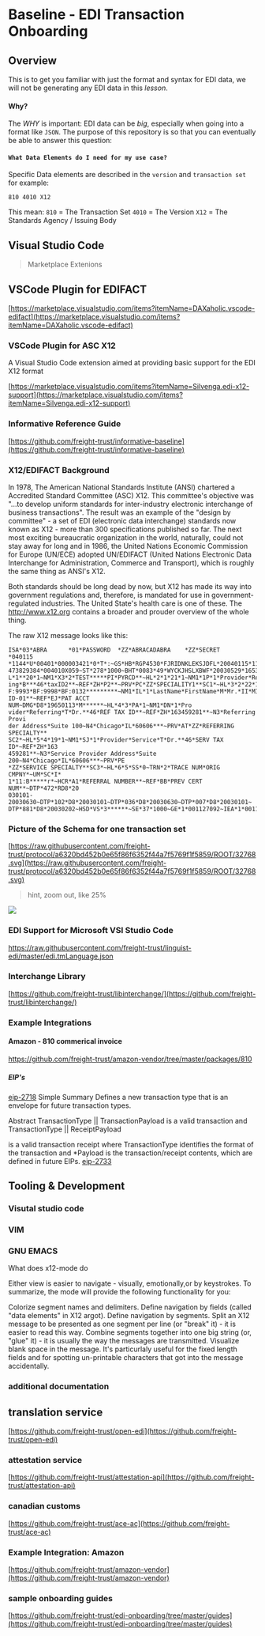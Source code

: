 # Baseline - EDI Transaction Onboarding

## Overview

This is to get you familiar with just the format and syntax for EDI data, we will not be generating any EDI data in this *lesson*.

#### Why?

The *WHY* is important: EDI data can be *big*, especially when going into a format like `JSON`. The purpose of this
repository is so that you can eventually be able to answer this question:

#### `What Data Elements do I need for my use case?`

Specific Data elements are described in the `version` and `transaction set` for example: 

`810 4010 X12`

This mean:
`810` = The Transaction Set
`4010` = The Version
`X12` = The Standards Agency / Issuing Body

## Visual Studio Code

> Marketplace Extenions

## VSCode Plugin for EDIFACT

[https://marketplace.visualstudio.com/items?itemName=DAXaholic.vscode-edifact](https://marketplace.visualstudio.com/items?itemName=DAXaholic.vscode-edifact)

### VSCode Plugin for ASC X12

A Visual Studio Code extension aimed at providing basic support for the EDI X12 format

[https://marketplace.visualstudio.com/items?itemName=Silvenga.edi-x12-support](https://marketplace.visualstudio.com/items?itemName=Silvenga.edi-x12-support)

### Informative Reference Guide

  [https://github.com/freight-trust/informative-baseline](https://github.com/freight-trust/informative-baseline)

### X12/EDIFACT Background

In 1978, The American National Standards Institute (ANSI) chartered a Accredited Standard Committee (ASC) X12. This committee's objective was "...to develop uniform standards for inter-industry electronic interchange of business
transactions". The result was an example of the "design by committee" - a set of EDI (electronic data interchange) standards
now known as X12 - more than 300 specifications published so far. The next most exciting bureaucratic organization in the 
world, naturally, could not stay away for long and in 1986, the United Nations Economic Commission for Europe (UN/ECE) adopted 
UN/EDIFACT (United Nations Electronic Data Interchange for Administration, Commerce and Transport), which is roughly the same 
thing as ANSI's X12.

Both standards should be long dead by now, but X12 has made its way into government regulations and, therefore, is mandated for use in government-regulated industries. The United State's health care is one of these. The http://www.x12.org contains a broader and prouder overview of the whole thing.


The raw X12 message looks like this:
```
ISA*03*ABRA      *01*PASSWORD  *ZZ*ABRACADABRA    *ZZ*SECRET         *040115
*1144*U*00401*000003421*0*T*:~GS*HB*RGP4530*FJRIDNKLEKSJDFL*20040115*114427*
473829384*004010X059~ST*278*1000~BHT*0083*49*WYCKJHSLXBWF*20030529*1653*18~H
L*1**20*1~NM1*X3*2*TEST*****PI*PYRCD**~HL*2*1*21*1~NM1*1P*1*Provider*Request
ing*B***46*taxID2**~REF*ZH*P2**~PRV*PC*ZZ*SPECIALITY1**SC1*~HL*3*2*22*1~HI*B
F:9993*BF:9998*BF:0132*********~NM1*IL*1*LastName*FirstName*M*Mr.*II*MI*MEM 
ID-01**~REF*EJ*PAT ACCT NUM~DMG*D8*19650113*M******~HL*4*3*PA*1~NM1*DN*1*Pro
vider*Referring*T*Dr.**46*REF TAX ID**~REF*ZH*163459281**~N3*Referring Provi
der Address*Suite 100~N4*Chicago*IL*60606***~PRV*AT*ZZ*REFERRING SPECIALTY**
SC2*~HL*5*4*19*1~NM1*SJ*1*Provider*Service*T*Dr.**46*SERV TAX ID*~REF*ZH*163
459281**~N3*Service Provider Address*Suite 200~N4*Chicago*IL*60606***~PRV*PE
*ZZ*SERVICE SPECIALTY**SC3*~HL*6*5*SS*0~TRN*2*TRACE NUM*ORIG CMPNY*~UM*SC*I*
1*11:B*****r*~HCR*A1*REFERRAL NUMBER**~REF*BB*PREV CERT NUM**~DTP*472*RD8*20
030101-20030630~DTP*102*D8*20030101~DTP*036*D8*20030630~DTP*007*D8*20030101~
DTP*881*D8*20030202~HSD*VS*3******~SE*37*1000~GE*1*001127092~IEA*1*001123616
```


### Picture of the Schema for one transaction set

[https://raw.githubusercontent.com/freight-trust/protocol/a6320bd452b0e65f86f6352f44a7f5769f1f5859/ROOT/32768.svg](https://raw.githubusercontent.com/freight-trust/protocol/a6320bd452b0e65f86f6352f44a7f5769f1f5859/ROOT/32768.svg)

> hint, zoom out, like 25%


![](https://cdn.mathpix.com/snip/images/W6niCDX2Y6DU_gxNrCU7km-uPOTDgNJbYGSmy2AsTy0.original.fullsize.png)


### EDI Support for Microsoft VSl Studio Code

https://raw.githubusercontent.com/freight-trust/linguist-edi/master/edi.tmLanguage.json

### Interchange Library 

[https://github.com/freight-trust/libinterchange/](https://github.com/freight-trust/libinterchange/)

### Example Integrations 

#### Amazon - 810 commerical invoice

https://github.com/freight-trust/amazon-vendor/tree/master/packages/810


##### EIP's

  [eip-2718](https://eips.ethereum.org/EIPS/eip-2718)
  Simple Summary
Defines a new transaction type that is an envelope for future transaction types.

Abstract
TransactionType || TransactionPayload is a valid transaction and TransactionType || ReceiptPayload 

is a valid transaction receipt where TransactionType identifies the format of the transaction and *Payload is the 
transaction/receipt contents, which are defined in future EIPs.
  [eip-2733](https://eips.ethereum.org/EIPS/eip-2733)
  
  
## Tooling & Development 
### Visutal studio code
### VIM 
### GNU EMACS
What does x12-mode do

Either view is easier to navigate - visually, emotionally,or by keystrokes. To summarize, the mode will provide the following functionality for you:

Colorize segment names and delimiters.
Define navigation by fields (called "data elements" in X12 argot).
Define navigation by segments.
Split an X12 message to be presented as one segment per line (or "break" it) - it is easier to read this way.
Combine segments together into one big string (or, "glue" it) - it is usually the way the messages are transmitted.
Visualize blank space in the message. It's particurlaly useful for the fixed length fields and for spotting un-printable characters that got into the message accidentally.


### additional documentation


## translation service 

[https://github.com/freight-trust/open-edi](https://github.com/freight-trust/open-edi)

### attestation service

[https://github.com/freight-trust/attestation-api](https://github.com/freight-trust/attestation-api)

### canadian customs 

[https://github.com/freight-trust/ace-ac](https://github.com/freight-trust/ace-ac)

### Example Integration: Amazon

[https://github.com/freight-trust/amazon-vendor](https://github.com/freight-trust/amazon-vendor)

### sample onboarding guides

[https://github.com/freight-trust/edi-onboarding/tree/master/guides](https://github.com/freight-trust/edi-onboarding/tree/master/guides)
